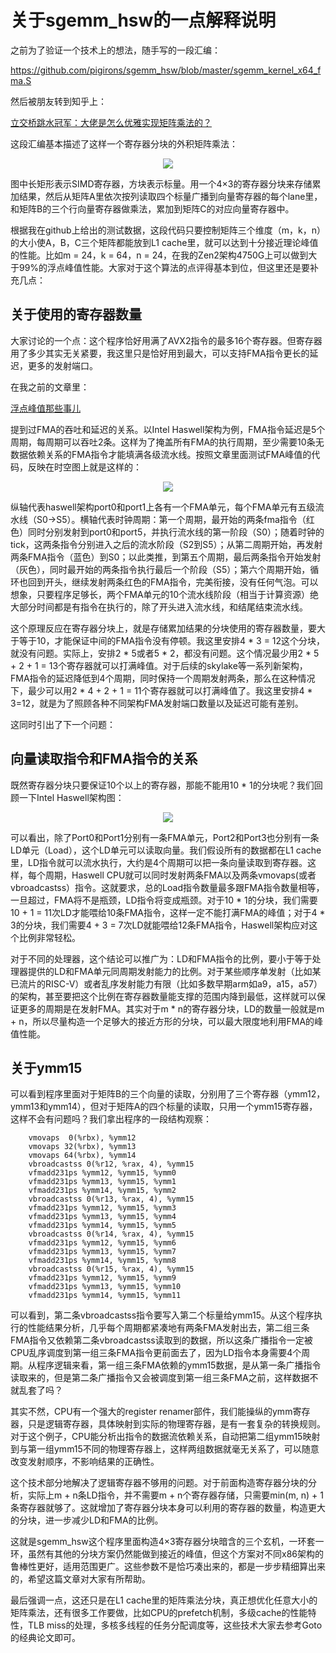 # 关于sgemm_hsw的一点解释说明

之前为了验证一个技术上的想法，随手写的一段汇编：

https://github.com/pigirons/sgemm_hsw/blob/master/sgemm_kernel_x64_fma.S

然后被朋友转到知乎上：

[立交桥跳水冠军：大佬是怎么优雅实现矩阵乘法的？](https://zhuanlan.zhihu.com/p/383115932)

这段汇编基本描述了这样一个寄存器分块的外积矩阵乘法：

<p align="center"><img src="https://github.com/pigirons/tech_articles/raw/main/resource/art2_img1.jpg"></p>

图中长矩形表示SIMD寄存器，方块表示标量。用一个4×3的寄存器分块来存储累加结果，然后从矩阵A里依次按列读取四个标量广播到向量寄存器的每个lane里，和矩阵B的三个行向量寄存器做乘法，累加到矩阵C的对应向量寄存器中。

根据我在github上给出的测试数据，这段代码只要控制矩阵三个维度（m，k，n）的大小使A，B，C三个矩阵都能放到L1 cache里，就可以达到十分接近理论峰值的性能。比如m = 24，k = 64，n = 24，在我的Zen2架构4750G上可以做到大于99%的浮点峰值性能。大家对于这个算法的点评得基本到位，但这里还是要补充几点：

## **关于使用的寄存器数量**

大家讨论的一个点：这个程序恰好用满了AVX2指令的最多16个寄存器。但寄存器用了多少其实无关紧要，我这里只是恰好用到最大，可以支持FMA指令更长的延迟，更多的发射端口。

在我之前的文章里：

[浮点峰值那些事儿](https://github.com/pigirons/tech_articles/blob/main/%E6%B5%AE%E7%82%B9%E5%B3%B0%E5%80%BC%E9%82%A3%E4%BA%9B%E4%BA%8B%E5%84%BF.md)

提到过FMA的吞吐和延迟的关系。以Intel Haswell架构为例，FMA指令延迟是5个周期，每周期可以吞吐2条。这样为了掩盖所有FMA的执行周期，至少需要10条无数据依赖关系的FMA指令才能填满各级流水线。按照文章里面测试FMA峰值的代码，反映在时空图上就是这样的：

<p align="center"><img src="https://github.com/pigirons/tech_articles/raw/main/resource/art2_img2.jpg"></p>

纵轴代表haswell架构port0和port1上各有一个FMA单元，每个FMA单元有五级流水线（S0->S5）。横轴代表时钟周期：第一个周期，最开始的两条fma指令（红色）同时分别发射到port0和port5，并执行流水线的第一阶段（S0）；随着时钟的tick，这两条指令分别进入之后的流水阶段（S2到S5）；从第二周期开始，再发射两条FMA指令（蓝色）到S0；以此类推，到第五个周期，最后两条指令开始发射（灰色），同时最开始的两条指令执行最后一个阶段（S5）；第六个周期开始，循环也回到开头，继续发射两条红色的FMA指令，完美衔接，没有任何气泡。可以想象，只要程序足够长，两个FMA单元的10个流水线阶段（相当于计算资源）绝大部分时间都是有指令在执行的，除了开头进入流水线，和结尾结束流水线。

这个原理反应在寄存器分块上，就是存储累加结果的分块使用的寄存器数量，要大于等于10，才能保证中间的FMA指令没有停顿。我这里安排4 * 3 = 12这个分块，就没有问题。实际上，安排2 * 5或者5 * 2，都没有问题。这个情况最少用2 * 5 + 2 + 1 = 13个寄存器就可以打满峰值。对于后续的skylake等一系列新架构，FMA指令的延迟降低到4个周期，同时保持一个周期发射两条，那么在这种情况下，最少可以用2 * 4 + 2 + 1 = 11个寄存器就可以打满峰值了。我这里安排4 * 3=12，就是为了照顾各种不同架构FMA发射端口数量以及延迟可能有差别。

这同时引出了下一个问题：

## **向量读取指令和FMA指令的关系**

既然寄存器分块只要保证10个以上的寄存器，那能不能用10 * 1的分块呢？我们回顾一下Intel Haswell架构图：

<p align="center"><img src="https://github.com/pigirons/tech_articles/raw/main/resource/art1_img2.jpg"></p>

可以看出，除了Port0和Port1分别有一条FMA单元，Port2和Port3也分别有一条LD单元（Load），这个LD单元可以读取向量。我们假设所有的数据都在L1 cache里，LD指令就可以流水执行，大约是4个周期可以把一条向量读取到寄存器。这样，每个周期，Haswell CPU就可以同时发射两条FMA以及两条vmovaps(或者vbroadcastss）指令。这就要求，总的Load指令数量最多跟FMA指令数量相等，一旦超过，FMA将不是瓶颈，LD指令将变成瓶颈。对于10 * 1的分块，我们需要10 + 1 = 11次LD才能喂给10条FMA指令，这样一定不能打满FMA的峰值；对于4 * 3的分块，我们需要4 + 3 = 7次LD就能喂给12条FMA指令，Haswell架构应对这个比例非常轻松。

对于不同的处理器，这个结论可以推广为：LD和FMA指令的比例，要小于等于处理器提供的LD和FMA单元同周期发射能力的比例。对于某些顺序单发射（比如某已流片的RISC-V）或者乱序发射能力有限（比如多数早期arm如a9，a15，a57）的架构，甚至要把这个比例在寄存器数量能支撑的范围内降到最低，这样就可以保证更多的周期是在发射FMA。其实对于m * n的寄存器分块，LD的数量一般就是m + n，所以尽量构造一个足够大的接近方形的分块，可以最大限度地利用FMA的峰值性能。

## **关于ymm15**

可以看到程序里面对于矩阵B的三个向量的读取，分别用了三个寄存器（ymm12，ymm13和ymm14），但对于矩阵A的四个标量的读取，只用一个ymm15寄存器，这样不会有问题吗？我们拿出程序的一段结构观察：

```
    vmovaps  0(%rbx), %ymm12
    vmovaps 32(%rbx), %ymm13
    vmovaps 64(%rbx), %ymm14
    vbroadcastss 0(%r12, %rax, 4), %ymm15
    vfmadd231ps %ymm12, %ymm15, %ymm0
    vfmadd231ps %ymm13, %ymm15, %ymm1
    vfmadd231ps %ymm14, %ymm15, %ymm2
    vbroadcastss 0(%r13, %rax, 4), %ymm15
    vfmadd231ps %ymm12, %ymm15, %ymm3
    vfmadd231ps %ymm13, %ymm15, %ymm4
    vfmadd231ps %ymm14, %ymm15, %ymm5
    vbroadcastss 0(%r14, %rax, 4), %ymm15
    vfmadd231ps %ymm12, %ymm15, %ymm6
    vfmadd231ps %ymm13, %ymm15, %ymm7
    vfmadd231ps %ymm14, %ymm15, %ymm8
    vbroadcastss 0(%r15, %rax, 4), %ymm15
    vfmadd231ps %ymm12, %ymm15, %ymm9
    vfmadd231ps %ymm13, %ymm15, %ymm10
    vfmadd231ps %ymm14, %ymm15, %ymm11
```

可以看到，第二条vbroadcastss指令要写入第二个标量给ymm15。从这个程序执行的性能结果分析，几乎每个周期都紧凑地有两条FMA发射出去，第二组三条FMA指令又依赖第二条vbroadcastss读取到的数据，所以这条广播指令一定被CPU乱序调度到第一组三条FMA指令更前面去了，因为LD指令本身需要4个周期。从程序逻辑来看，第一组三条FMA依赖的ymm15数据，是从第一条广播指令读取来的，但是第二条广播指令又会被调度到第一组三条FMA之前，这样数据不就乱套了吗？

其实不然，CPU有一个强大的register renamer部件，我们能操纵的ymm寄存器，只是逻辑寄存器，具体映射到实际的物理寄存器，是有一套复杂的转换规则。对于这个例子，CPU能分析出指令的数据流依赖关系，自动把第二组ymm15映射到与第一组ymm15不同的物理寄存器上，这样两组数据就毫无关系了，可以随意改变发射顺序，不影响结果的正确性。

这个技术部分地解决了逻辑寄存器不够用的问题。对于前面构造寄存器分块的分析，实际上m + n条LD指令，并不需要m + n个寄存器存储，只需要min(m, n) + 1条寄存器就够了。这就增加了寄存器分块本身可以利用的寄存器的数量，构造更大的分块，进一步减少LD和FMA的比例。

这就是sgemm_hsw这个程序里面构造4×3寄存器分块暗含的三个玄机，一环套一环，虽然有其他的分块方案仍然能做到接近的峰值，但这个方案对不同x86架构的鲁棒性更好，适用范围更广。这些参数不是恰巧凑出来的，都是一步步精细算出来的，希望这篇文章对大家有所帮助。

最后强调一点，这还只是在L1 cache里的矩阵乘法分块，真正想优化任意大小的矩阵乘法，还有很多工作要做，比如CPU的prefetch机制，多级cache的性能特性，TLB miss的处理，多核多线程的任务分配调度等，这些技术大家去参考Goto的经典论文即可。
